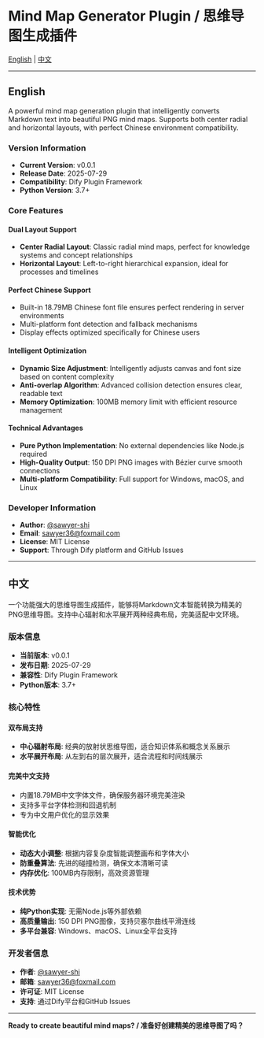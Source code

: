 ﻿# Mind Map Generator Plugin / 思维导图生成插件

[English](#english) | [中文](#中文)

---

## English

A powerful mind map generation plugin that intelligently converts Markdown text into beautiful PNG mind maps. Supports both center radial and horizontal layouts, with perfect Chinese environment compatibility.

### Version Information

- **Current Version**: v0.0.1
- **Release Date**: 2025-07-29
- **Compatibility**: Dify Plugin Framework
- **Python Version**: 3.7+

### Core Features

#### Dual Layout Support
- **Center Radial Layout**: Classic radial mind maps, perfect for knowledge systems and concept relationships
- **Horizontal Layout**: Left-to-right hierarchical expansion, ideal for processes and timelines

#### Perfect Chinese Support
- Built-in 18.79MB Chinese font file ensures perfect rendering in server environments
- Multi-platform font detection and fallback mechanisms
- Display effects optimized specifically for Chinese users

#### Intelligent Optimization
- **Dynamic Size Adjustment**: Intelligently adjusts canvas and font size based on content complexity
- **Anti-overlap Algorithm**: Advanced collision detection ensures clear, readable text
- **Memory Optimization**: 100MB memory limit with efficient resource management

#### Technical Advantages
- **Pure Python Implementation**: No external dependencies like Node.js required
- **High-Quality Output**: 150 DPI PNG images with Bézier curve smooth connections
- **Multi-platform Compatibility**: Full support for Windows, macOS, and Linux

### Developer Information

- **Author**: [@sawyer-shi](https://github.com/sawyer-shi)
- **Email**: sawyer36@foxmail.com
- **License**: MIT License
- **Support**: Through Dify platform and GitHub Issues

---

## 中文

一个功能强大的思维导图生成插件，能够将Markdown文本智能转换为精美的PNG思维导图。支持中心辐射和水平展开两种经典布局，完美适配中文环境。

### 版本信息

- **当前版本**: v0.0.1
- **发布日期**: 2025-07-29
- **兼容性**: Dify Plugin Framework
- **Python版本**: 3.7+

### 核心特性

#### 双布局支持
- **中心辐射布局**: 经典的放射状思维导图，适合知识体系和概念关系展示
- **水平展开布局**: 从左到右的层次展开，适合流程和时间线展示

#### 完美中文支持
- 内置18.79MB中文字体文件，确保服务器环境完美渲染
- 支持多平台字体检测和回退机制
- 专为中文用户优化的显示效果

#### 智能优化
- **动态大小调整**: 根据内容复杂度智能调整画布和字体大小
- **防重叠算法**: 先进的碰撞检测，确保文本清晰可读
- **内存优化**: 100MB内存限制，高效资源管理

#### 技术优势
- **纯Python实现**: 无需Node.js等外部依赖
- **高质量输出**: 150 DPI PNG图像，支持贝塞尔曲线平滑连线
- **多平台兼容**: Windows、macOS、Linux全平台支持

### 开发者信息

- **作者**: [@sawyer-shi](https://github.com/sawyer-shi)
- **邮箱**: sawyer36@foxmail.com
- **许可证**: MIT License
- **支持**: 通过Dify平台和GitHub Issues

---

**Ready to create beautiful mind maps? / 准备好创建精美的思维导图了吗？** 
